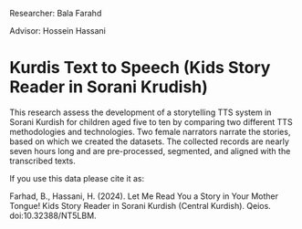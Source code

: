 Researcher: Bala Farahd

Advisor: Hossein Hassani

# Kurdis Text to Speech (Kids Story Reader in Sorani Krudish)

This research assess the development of a storytelling TTS system in Sorani Kurdish for children aged five to ten by comparing two different TTS methodologies and technologies. Two female narrators narrate the stories, based on which we created the datasets. The collected records are nearly seven hours long and are pre-processed, segmented, and aligned with the transcribed texts.

If you use this data please cite it as:

Farhad, B., Hassani, H. (2024). Let Me Read You a Story in Your Mother Tongue! Kids Story Reader in Sorani Kurdish (Central Kurdish). Qeios. doi:10.32388/NT5LBM.
